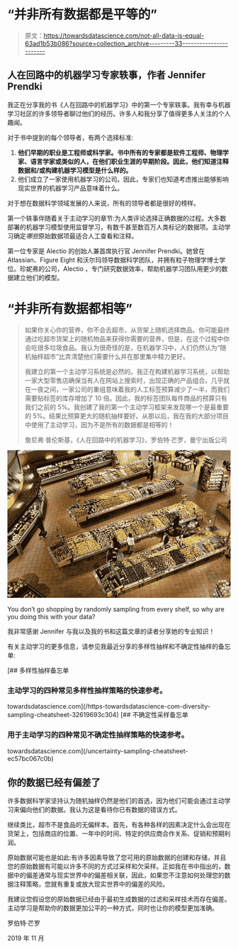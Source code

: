 # “并非所有数据都是平等的”

> 原文：<https://towardsdatascience.com/not-all-data-is-equal-63ad1b53b086?source=collection_archive---------33----------------------->

## **人在回路中的机器学习专家轶事，作者 Jennifer Prendki**

我正在分享我的书《人在回路中的机器学习》中的第一个专家轶事。我有幸与机器学习社区的许多领导者聊过他们的经历。许多人和我分享了值得更多人关注的个人趣闻。

对于书中提到的每个领导者，有两个选择标准:

1.  **他们早期的职业是工程师或科学家。书中所有的专家都是软件工程师、物理学家、语言学家或类似的人，在他们职业生涯的早期阶段。因此，他们知道注释数据和/或构建机器学习模型是什么样的。**
2.  他们成立了一家使用机器学习的公司。因此，专家们也知道考虑推出能够影响现实世界的机器学习产品意味着什么。

对于想在数据科学领域发展的人来说，所有的领导者都是很好的榜样。

第一个轶事伴随着关于主动学习的章节:为人类评论选择正确数据的过程。大多数部署的机器学习模型使用监督学习，有数千甚至数百万人类标记的数据项。主动学习确定*哪些*原始数据项最适合人工查看和注释。

第一位专家是 Alectio 的创始人兼首席执行官 Jennifer Prendki。她曾在 Atlassian、Figure Eight 和沃尔玛领导数据科学团队，并拥有粒子物理学博士学位。珍妮弗的公司，Alectio ，专门研究数据效率，帮助机器学习团队用更少的数据建立他们的模型。

# **“并非所有数据都相等”**

> 如果你关心你的营养，你不会去超市，从货架上随机选择商品。你可能最终通过吃超市货架上的随机物品来获得你需要的营养，但是，在这个过程中你会吃很多垃圾食品。我认为很奇怪的是，在机器学习中，人们仍然认为“随机抽样超市”比弄清楚他们需要什么并在那里集中精力更好。
> 
> 我建立的第一个主动学习系统是必然的。我正在构建机器学习系统，以帮助一家大型零售店确保当有人在网站上搜索时，出现正确的产品组合。几乎就在一夜之间，一家公司的重组意味着我的人工标签预算减少了一半，而我们需要贴标签的库存增加了 10 倍。因此，我的标签团队每件商品的预算只有我们之前的 5%。我创建了我的第一个主动学习框架来发现哪一个是最重要的 5%。结果比预算更大的随机抽样要好。从那以后，我在我的大部分项目中使用了主动学习，因为不是所有的数据都是相等的！
> 
> 詹尼弗·普伦斯基，《人在回路中的机器学习》，罗伯特·芒罗，曼宁出版公司

![](img/b871fae9d7068937cfac6802c37dfe6c.png)

You don’t go shopping by randomly sampling from every shelf, so why are you doing this with your data?

我非常感谢 Jennifer 与我以及我的书和这篇文章的读者分享她的专业知识！

有关主动学习的更多信息，请参见我最近分享的多样性抽样和不确定性抽样的备忘单:

[](/https-towardsdatascience-com-diversity-sampling-cheatsheet-32619693c304) [## 多样性抽样备忘单

### 主动学习的四种常见多样性抽样策略的快速参考。

towardsdatascience.com](/https-towardsdatascience-com-diversity-sampling-cheatsheet-32619693c304) [](/uncertainty-sampling-cheatsheet-ec57bc067c0b) [## 不确定性采样备忘单

### 用于主动学习的四种常见不确定性抽样策略的快速参考。

towardsdatascience.com](/uncertainty-sampling-cheatsheet-ec57bc067c0b) 

## 你的数据已经有偏差了

许多数据科学家坚持认为随机抽样仍然是他们的首选，因为他们可能会通过主动学习来偏向他们的数据。我认为这是看待你已有数据的错误方式。

继续类比，超市不是食品的无偏样本。首先，有各种各样的因素决定什么会出现在货架上，包括商店的位置、一年中的时间、特定的供应商合作关系、促销和预期利润。

原始数据可能也是如此:有许多因素导致了您可用的原始数据的创建和存储，并且您的原始数据有可能以许多不同的方式过采样和欠采样。正如我在书中指出的，数据中的偏差通常与现实世界中的偏差相关联，因此，如果您不注意如何处理您的数据注释策略，您就有重复或放大现实世界中的偏差的风险。

我建议您假设您的原始数据已经由于最初生成数据的过滤和采样技术而存在偏差。主动学习是帮助你的数据更加公平的一种方式，同时也让你的模型更加准确。

罗伯特·芒罗

2019 年 11 月
